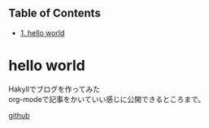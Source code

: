 <div id="table-of-contents">
<h2>Table of Contents</h2>
<div id="text-table-of-contents">
<ul>
<li><a href="#sec-1">1. hello world</a></li>
</ul>
</div>
</div>


# hello world<a id="sec-1" name="sec-1"></a>

Hakyllでブログを作ってみた  
org-modeで記事をかいていい感じに公開できるところまで。  

[github](https://github.com/myuon/myuon.github.io)
